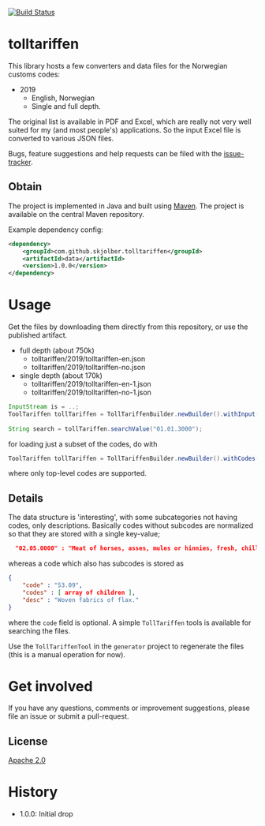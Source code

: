 [![Build Status](https://travis-ci.org/skjolber/tolltariffen.svg)](https://travis-ci.org/skjolber/tolltariffen)

# tolltariffen

This library hosts a few converters and data files for the Norwegian customs codes:

 * 2019
     * English, Norwegian
     * Single and full depth. 

The original list is available in PDF and Excel, which are really not very well suited for my (and most people's) applications. So the input Excel file is converted to various JSON files.

Bugs, feature suggestions and help requests can be filed with the [issue-tracker].
 
## Obtain
The project is implemented in Java and built using [Maven]. The project is available on the central Maven repository.

Example dependency config:

```xml
<dependency>
    <groupId>com.github.skjolber.tolltariffen</groupId>
    <artifactId>data</artifactId>
    <version>1.0.0</version>
</dependency>
```

# Usage
Get the files by downloading them directly from this repository, or use the published artifact.

 * full depth (about 750k)
     * tolltariffen/2019/tolltariffen-en.json
     * tolltariffen/2019/tolltariffen-no.json
 * single depth (about 170k)
      * tolltariffen/2019/tolltariffen-en-1.json
      * tolltariffen/2019/tolltariffen-no-1.json

```java
InputStream is = ..;
ToolTariffen tollTariffen = TollTariffenBuilder.newBuilder().withInput(is)).build();
		
String search = tollTariffen.searchValue("01.01.3000");
```

for loading just a subset of the codes, do with

```java
ToolTariffen tollTariffen = TollTariffenBuilder.newBuilder().withCodes("01.01").withInput(is).build();
```

where only top-level codes are supported.

## Details
The data structure is 'interesting', with some subcategories not having codes, only descriptions. Basically codes without subcodes are normalized so that they are stored with a single key-value;

```json
  "02.05.0000" : "Meat of horses, asses, mules or hinnies, fresh, chilled or frozen.",

```
whereas a code which also has subcodes is stored as

```json
{
    "code" : "53.09",
    "codes" : [ array of children ],
    "desc" : "Woven fabrics of flax."
}
```

where the `code` field is optional. A simple `TollTariffen` tools is available for searching the files.

Use the `TollTariffenTool` in the `generator` project to regenerate the files (this is a manual operation for now). 

# Get involved
If you have any questions, comments or improvement suggestions, please file an issue or submit a pull-request.

## License
[Apache 2.0]

# History
 - 1.0.0: Initial drop

[Apache 2.0]: 			http://www.apache.org/licenses/LICENSE-2.0.html
[issue-tracker]:			https://github.com/skjolber/tolltariffen/issues
[Maven]:					http://maven.apache.org/
